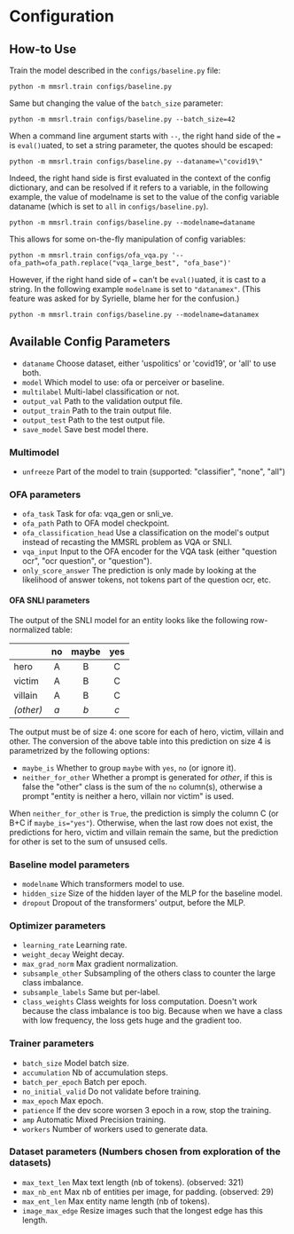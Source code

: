# Configuration

## How-to Use

Train the model described in the `configs/baseline.py` file:
```
python -m mmsrl.train configs/baseline.py
```

Same but changing the value of the `batch_size` parameter:
```
python -m mmsrl.train configs/baseline.py --batch_size=42
```

When a command line argument starts with `--`, the right hand side of the `=` is `eval()`uated, to set a string parameter, the quotes should be escaped:
```
python -m mmsrl.train configs/baseline.py --dataname=\"covid19\"
```

Indeed, the right hand side is first evaluated in the context of the config dictionary, and can be resolved if it refers to a variable, in the following example, the value of modelname is set to the value of the config variable dataname (which is set to `all` in `configs/baseline.py`).
```
python -m mmsrl.train configs/baseline.py --modelname=dataname
```

This allows for some on-the-fly manipulation of config variables:
```
python -m mmsrl.train configs/ofa_vqa.py '--ofa_path=ofa_path.replace("vqa_large_best", "ofa_base")'
```

However, if the right hand side of `=` can't be `eval()`uated, it is cast to a string. In the following example `modelname` is set to `"datanamex"`. (This feature was asked for by Syrielle, blame her for the confusion.)
```
python -m mmsrl.train configs/baseline.py --modelname=datanamex
```


## Available Config Parameters

- `dataname`	Choose dataset, either 'uspolitics' or 'covid19', or 'all' to use both.
- `model`	Which model to use: ofa or perceiver or baseline.
- `multilabel`	Multi-label classification or not.
- `output_val`	Path to the validation output file.
- `output_train`	Path to the train output file.
- `output_test`	Path to the test output file.
- `save_model`	Save best model there.

### Multimodel
- `unfreeze`	Part of the model to train (supported: "classifier", "none", "all")

### OFA parameters
- `ofa_task`	Task for ofa: vqa_gen or snli_ve.
- `ofa_path`	Path to OFA model checkpoint.
- `ofa_classification_head`	Use a classification on the model's output instead of recasting the MMSRL problem as VQA or SNLI.
- `vqa_input`	Input to the OFA encoder for the VQA task (either "question ocr", "ocr question", or "question").
- `only_score_answer`	The prediction is only made by looking at the likelihood of answer tokens, not tokens part of the question ocr, etc.

#### OFA SNLI parameters
The output of the SNLI model for an entity looks like the following row-normalized table:

|           |   no  | maybe |  yes  |
| :---      | :---: | :---: | :---: |
| hero      |   A   |   B   |   C   |
| victim    |   A   |   B   |   C   |
| villain   |   A   |   B   |   C   |
| *(other)* |  *a*  |  *b*  |  *c*  |

The output must be of size 4: one score for each of hero, victim, villain and other.
The conversion of the above table into this prediction on size 4 is parametrized by the following options:

- `maybe_is`	Whether to group `maybe` with `yes`, `no` (or ignore it).
- `neither_for_other`	Whether a prompt is generated for *other*, if this is false the "other" class is the sum of the `no` column(s), otherwise a prompt "entity is neither a hero, villain nor victim" is used.

When `neither_for_other` is `True`, the prediction is simply the column C (or B+C if `maybe_is="yes"`).
Otherwise, when the last row does not exist, the predictions for hero, victim and villain remain the same, but the prediction for other is set to the sum of unsused cells.
    
### Baseline model parameters
- `modelname`	Which transformers model to use.
- `hidden_size`	Size of the hidden layer of the MLP for the baseline model.
- `dropout`	Dropout of the transformers' output, before the MLP.

### Optimizer parameters
- `learning_rate`	Learning rate.
- `weight_decay`	Weight decay.
- `max_grad_norm`	Max gradient normalization.
- `subsample_other`	Subsampling of the others class to counter the large class imbalance.
- `subsample_labels`	Same but per-label.
- `class_weights`	Class weights for loss computation. Doesn't work because the class imbalance is too big. Because when we have a class with low frequency, the loss gets huge and the gradient too.

### Trainer parameters
- `batch_size`	Model batch size.
- `accumulation`	Nb of accumulation steps.
- `batch_per_epoch`	Batch per epoch.
- `no_initial_valid`	Do not validate before training.
- `max_epoch`	Max epoch.
- `patience`	If the dev score worsen 3 epoch in a row, stop the training.
- `amp`	Automatic Mixed Precision training.
- `workers`	Number of workers used to generate data.

### Dataset parameters (Numbers chosen from exploration of the datasets)
- `max_text_len`	Max text length (nb of tokens). (observed: 321)
- `max_nb_ent`	Max nb of entities per image, for padding. (observed: 29)
- `max_ent_len`	Max entity name length (nb of tokens).
- `image_max_edge`	Resize images such that the longest edge has this length.

